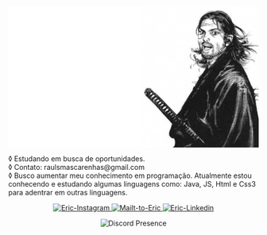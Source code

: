 <img align="center" width="1000px" src="musashi fundo.png" />

<!--<div align="center">
  <img alt="Raul-Snake-Contribution-Grid" src="https://github.com/RaulMS03/RaulMS03/blob/output/github-contribution-grid-snake.svg"/>
<div>-->

<div style="display: inline_block" align="left">
  <p>
    &loz; Estudando em busca de oportunidades.<br>
    &loz; Contato: raulsmascarenhas@gmail.com<br>
    &loz; Busco aumentar meu conhecimento em programação.&nbsp;Atualmente estou conhecendo e estudando algumas linguagens como: Java, JS, Html e Css3 para adentrar em outras linguagens.
  </p>
 </div>


<div align="center">
   
  
<a href="https://instagram.com/raul._.ms" target="_blank">
    <img alt="Eric-Instagram" height="35" widht="120" src="https://img.shields.io/badge/-Instagram-%23E4405F?style=for-the-badge&logo=instagram&logoColor=white" target="_blank">
</a>
  
<a href = "mailto:raulsmascarenhas@gmail.com">
    <img alt="Mailt-to-Eric" height="35" widht="120" src="https://img.shields.io/badge/-Gmail-%23333?style=for-the-badge&logo=gmail&logoColor=white" target="_blank">
</a>
  
<a href="https://www.linkedin.com/in/raul-mascarenhas-89b034241" target="_blank">
    <img alt="Eric-Linkedin" height="35" widht="120" src="https://img.shields.io/badge/-LinkedIn-%230077B5?style=for-the-badge&logo=linkedin&logoColor=white" target="_blank">
  </a> 
  
![Discord Presence](https://lanyard.cnrad.dev/api/473889758439931924?theme=dark&animated=false&hideDiscrim=true&borderRadius=30px&idleMessage=Rising%20%F0%9F%92%AA%F0%9F%8F%BB)
  
</div>
  

